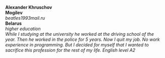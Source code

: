 **Alexander Khruschov**  
**Mogilev**  
*beatles1993mail.ru*  
**Belarus**  
*higher education*  
*While I studying at the university he worked at the driving school of the year. Then he worked in the police for 5 years. Now I quit my job. No work experience in programming. But I decided for myself that I wanted to sacrifice this profession for the rest of my life. English level A2*
